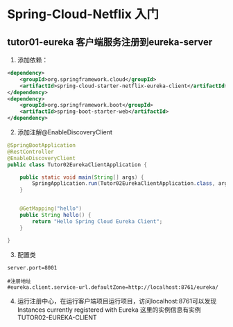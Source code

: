 # Spring-Cloud-Netflix 入门

## tutor01-eureka 客户端服务注册到eureka-server
1. 添加依赖：
```xml
<dependency>
    <groupId>org.springframework.cloud</groupId>
    <artifactId>spring-cloud-starter-netflix-eureka-client</artifactId>
</dependency>
<dependency>
    <groupId>org.springframework.boot</groupId>
    <artifactId>spring-boot-starter-web</artifactId>
</dependency>
```
2. 添加注解@EnableDiscoveryClient
```java
@SpringBootApplication
@RestController
@EnableDiscoveryClient
public class Tutor02EurekaClientApplication {

    public static void main(String[] args) {
        SpringApplication.run(Tutor02EurekaClientApplication.class, args);
    }


    @GetMapping("hello")
    public String hello() {
        return "Hello Spring Cloud Eureka Client";
    }

}
```
3. 配置类
```properties
server.port=8001

#注册地址
#eureka.client.service-url.defaultZone=http://localhost:8761/eureka/
```
4. 运行注册中心，在运行客户端项目运行项目，访问localhost:8761可以发现Instances currently registered with Eureka 这里的实例信息有实例TUTOR02-EUREKA-CLIENT
